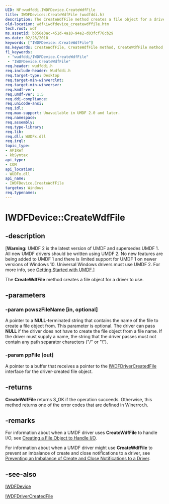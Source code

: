 ```yaml
---
UID: NF:wudfddi.IWDFDevice.CreateWdfFile
title: IWDFDevice::CreateWdfFile (wudfddi.h)
description: The CreateWdfFile method creates a file object for a driver to use.
old-location: wdf\iwdfdevice_createwdffile.htm
tech.root: wdf
ms.assetid: b356e3ac-451d-4a10-94e2-d03fcf76cb29
ms.date: 02/26/2018
keywords: ["IWDFDevice::CreateWdfFile"]
ms.keywords: CreateWdfFile, CreateWdfFile method, CreateWdfFile method,IWDFDevice interface, IWDFDevice interface,CreateWdfFile method, IWDFDevice.CreateWdfFile, IWDFDevice::CreateWdfFile, UMDFDeviceObjectRef_d5f035e1-d7ea-474e-9dc4-bc6b64baea2c.xml, umdf.iwdfdevice_createwdffile, wdf.iwdfdevice_createwdffile, wudfddi/IWDFDevice::CreateWdfFile
f1_keywords:
 - "wudfddi/IWDFDevice.CreateWdfFile"
 - "IWDFDevice.CreateWdfFile"
req.header: wudfddi.h
req.include-header: Wudfddi.h
req.target-type: Desktop
req.target-min-winverclnt: 
req.target-min-winversvr: 
req.kmdf-ver: 
req.umdf-ver: 1.5
req.ddi-compliance: 
req.unicode-ansi: 
req.idl: 
req.max-support: Unavailable in UMDF 2.0 and later.
req.namespace: 
req.assembly: 
req.type-library: 
req.lib: 
req.dll: WUDFx.dll
req.irql: 
topic_type:
- APIRef
- kbSyntax
api_type:
- COM
api_location:
- WUDFx.dll
api_name:
- IWDFDevice.CreateWdfFile
targetos: Windows
req.typenames: 
---
```


# IWDFDevice::CreateWdfFile


## -description


<p class="CCE_Message">[<b>Warning:</b> UMDF 2 is the latest version of UMDF and supersedes UMDF 1.  All new UMDF drivers should be written using UMDF 2.  No new features are being added to UMDF 1 and there is limited support for UMDF 1 on newer versions of Windows 10.  Universal Windows drivers must use UMDF 2.  For more info, see <a href="https://docs.microsoft.com/windows-hardware/drivers/wdf/getting-started-with-umdf-version-2">Getting Started with UMDF</a>.]

The <b>CreateWdfFile</b> method creates a file object for a driver to use.


## -parameters




### -param pcwszFileName [in, optional]

A pointer to a <b>NULL</b>-terminated string that contains the name of the file to create a file object from. This parameter is optional. The driver can pass <b>NULL</b> if the driver does not have to create the file object from a file name. If the driver must supply a name, the string that the driver passes must not contain any path separator characters ("/" or "\\"). 


### -param ppFile [out]

A pointer to a buffer that receives a pointer to the <a href="https://docs.microsoft.com/windows-hardware/drivers/ddi/wudfddi/nn-wudfddi-iwdfdrivercreatedfile">IWDFDriverCreatedFile</a> interface for the driver-created file object.


## -returns



<b>CreateWdfFile</b> returns S_OK if the operation succeeds. Otherwise, this method returns one of the error codes that are defined in Winerror.h.




## -remarks



For information about when a UMDF driver uses <b>CreateWdfFile</b> to handle I/O, see <a href="https://docs.microsoft.com/windows-hardware/drivers/wdf/creating-a-file-object-to-handle-i-o">Creating a File Object to Handle I/O</a>.

For information about when a UMDF driver might use <b>CreateWdfFile</b> to prevent an imbalance of create and close notifications to a driver, see <a href="https://docs.microsoft.com/windows-hardware/drivers/wdf/preventing-an-imbalance-of-create-and-close-notifications-to-a-driver">Preventing an Imbalance of Create and Close Notifications to a Driver</a>. 




## -see-also




<a href="https://docs.microsoft.com/windows-hardware/drivers/ddi/wudfddi/nn-wudfddi-iwdfdevice">IWDFDevice</a>



<a href="https://docs.microsoft.com/windows-hardware/drivers/ddi/wudfddi/nn-wudfddi-iwdfdrivercreatedfile">IWDFDriverCreatedFile</a>
 

 

